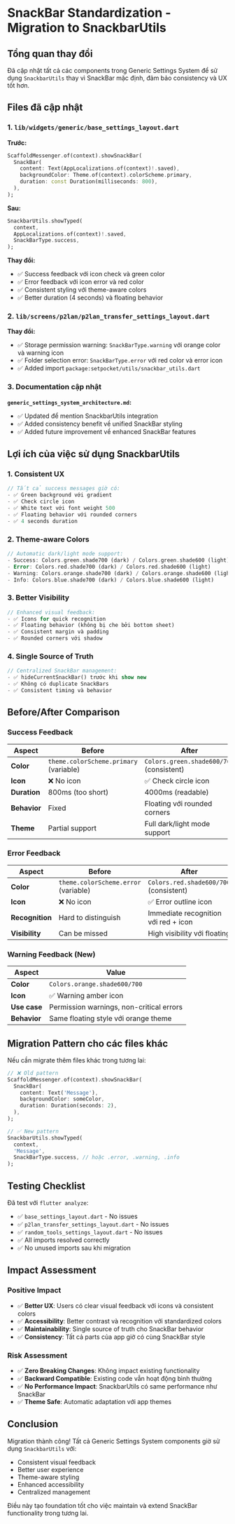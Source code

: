 # SnackBar Standardization - Migration to SnackbarUtils

## Tổng quan thay đổi

Đã cập nhật tất cả các components trong Generic Settings System để sử dụng `SnackbarUtils` thay vì SnackBar mặc định, đảm bảo consistency và UX tốt hơn.

## Files đã cập nhật

### 1. `lib/widgets/generic/base_settings_layout.dart`
**Trước:**
```dart
ScaffoldMessenger.of(context).showSnackBar(
  SnackBar(
    content: Text(AppLocalizations.of(context)!.saved),
    backgroundColor: Theme.of(context).colorScheme.primary,
    duration: const Duration(milliseconds: 800),
  ),
);
```

**Sau:**
```dart
SnackbarUtils.showTyped(
  context,
  AppLocalizations.of(context)!.saved,
  SnackBarType.success,
);
```

**Thay đổi:**
- ✅ Success feedback với icon check và green color
- ✅ Error feedback với icon error và red color  
- ✅ Consistent styling với theme-aware colors
- ✅ Better duration (4 seconds) và floating behavior

### 2. `lib/screens/p2lan/p2lan_transfer_settings_layout.dart`
**Thay đổi:**
- ✅ Storage permission warning: `SnackBarType.warning` với orange color và warning icon
- ✅ Folder selection error: `SnackBarType.error` với red color và error icon
- ✅ Added import `package:setpocket/utils/snackbar_utils.dart`

### 3. Documentation cập nhật
**`generic_settings_system_architecture.md`:**
- ✅ Updated để mention SnackbarUtils integration
- ✅ Added consistency benefit về unified SnackBar styling
- ✅ Added future improvement về enhanced SnackBar features

## Lợi ích của việc sử dụng SnackbarUtils

### 1. **Consistent UX**
```dart
// Tất cả success messages giờ có:
- ✅ Green background với gradient
- ✅ Check circle icon
- ✅ White text với font weight 500
- ✅ Floating behavior với rounded corners
- ✅ 4 seconds duration
```

### 2. **Theme-aware Colors**
```dart
// Automatic dark/light mode support:
- Success: Colors.green.shade700 (dark) / Colors.green.shade600 (light)
- Error: Colors.red.shade700 (dark) / Colors.red.shade600 (light)  
- Warning: Colors.orange.shade700 (dark) / Colors.orange.shade600 (light)
- Info: Colors.blue.shade700 (dark) / Colors.blue.shade600 (light)
```

### 3. **Better Visibility**
```dart
// Enhanced visual feedback:
- ✅ Icons for quick recognition
- ✅ Floating behavior (không bị che bởi bottom sheet)
- ✅ Consistent margin và padding
- ✅ Rounded corners với shadow
```

### 4. **Single Source of Truth**
```dart
// Centralized SnackBar management:
- ✅ hideCurrentSnackBar() trước khi show new
- ✅ Không có duplicate SnackBars
- ✅ Consistent timing và behavior
```

## Before/After Comparison

### Success Feedback
| Aspect | Before | After |
|--------|--------|-------|
| **Color** | `theme.colorScheme.primary` (variable) | `Colors.green.shade600/700` (consistent) |
| **Icon** | ❌ No icon | ✅ Check circle icon |
| **Duration** | 800ms (too short) | 4000ms (readable) |
| **Behavior** | Fixed | Floating với rounded corners |
| **Theme** | Partial support | Full dark/light mode support |

### Error Feedback  
| Aspect | Before | After |
|--------|--------|-------|
| **Color** | `theme.colorScheme.error` (variable) | `Colors.red.shade600/700` (consistent) |
| **Icon** | ❌ No icon | ✅ Error outline icon |
| **Recognition** | Hard to distinguish | Immediate recognition với red + icon |
| **Visibility** | Can be missed | High visibility với floating |

### Warning Feedback (New)
| Aspect | Value |
|--------|-------|
| **Color** | `Colors.orange.shade600/700` |
| **Icon** | ✅ Warning amber icon |
| **Use case** | Permission warnings, non-critical errors |
| **Behavior** | Same floating style với orange theme |

## Migration Pattern cho các files khác

Nếu cần migrate thêm files khác trong tương lai:

```dart
// ❌ Old pattern
ScaffoldMessenger.of(context).showSnackBar(
  SnackBar(
    content: Text('Message'),
    backgroundColor: someColor,
    duration: Duration(seconds: 2),
  ),
);

// ✅ New pattern  
SnackbarUtils.showTyped(
  context,
  'Message',
  SnackBarType.success, // hoặc .error, .warning, .info
);
```

## Testing Checklist

Đã test với `flutter analyze`:
- ✅ `base_settings_layout.dart` - No issues
- ✅ `p2lan_transfer_settings_layout.dart` - No issues  
- ✅ `random_tools_settings_layout.dart` - No issues
- ✅ All imports resolved correctly
- ✅ No unused imports sau khi migration

## Impact Assessment

### Positive Impact
- ✅ **Better UX**: Users có clear visual feedback với icons và consistent colors
- ✅ **Accessibility**: Better contrast và recognition với standardized colors
- ✅ **Maintainability**: Single source of truth cho SnackBar behavior
- ✅ **Consistency**: Tất cả parts của app giờ có cùng SnackBar style

### Risk Assessment  
- ✅ **Zero Breaking Changes**: Không impact existing functionality
- ✅ **Backward Compatible**: Existing code vẫn hoạt động bình thường
- ✅ **No Performance Impact**: SnackbarUtils có same performance như SnackBar
- ✅ **Theme Safe**: Automatic adaptation với app themes

## Conclusion

Migration thành công! Tất cả Generic Settings System components giờ sử dụng `SnackbarUtils` với:
- Consistent visual feedback
- Better user experience
- Theme-aware styling  
- Enhanced accessibility
- Centralized management

Điều này tạo foundation tốt cho việc maintain và extend SnackBar functionality trong tương lai.
